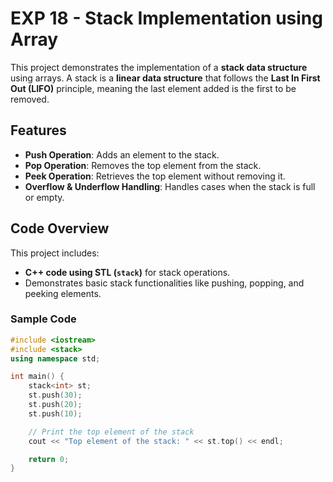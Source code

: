 # EXP 18 - Stack Implementation using Array

This project demonstrates the implementation of a **stack data structure** using arrays. A stack is a **linear data structure** that follows the **Last In First Out (LIFO)** principle, meaning the last element added is the first to be removed.

## Features

- **Push Operation**: Adds an element to the stack.
- **Pop Operation**: Removes the top element from the stack.
- **Peek Operation**: Retrieves the top element without removing it.
- **Overflow & Underflow Handling**: Handles cases when the stack is full or empty.

## Code Overview

This project includes:

- **C++ code using STL (`stack`)** for stack operations.
- Demonstrates basic stack functionalities like pushing, popping, and peeking elements.

### Sample Code

```cpp
#include <iostream>
#include <stack>
using namespace std;

int main() {
    stack<int> st;
    st.push(30);
    st.push(20);
    st.push(10);

    // Print the top element of the stack
    cout << "Top element of the stack: " << st.top() << endl;

    return 0;
}
```
